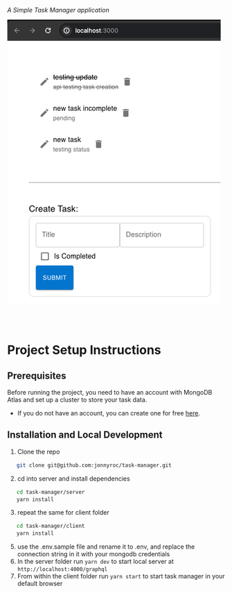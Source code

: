_A Simple Task Manager application_

![Task Manager screenshot](./images/task-manager-screenshot.png "Task Manager screenshot")

<br><br>

# Project Setup Instructions

## Prerequisites

Before running the project, you need to have an account with MongoDB Atlas and set up a cluster to store your task data.

- If you do not have an account, you can create one for free [here](https://account.mongodb.com/account/register).


## Installation and Local Development

1. Clone the repo
```bash
   git clone git@github.com:jonnyroc/task-manager.git
   ```
2. cd into server and install dependencies
```bash
   cd task-manager/server
   yarn install
   ```
3. repeat the same for client folder
```bash
   cd task-manager/client
   yarn install
   ```
5. use the .env.sample file and rename it to .env, and replace the connection string in it with your mongodb credentials
5. In the server folder run `yarn dev` to start local server at `http://localhost:4000/graphql`
6. From within the client folder run `yarn start` to start task manager in your default browser